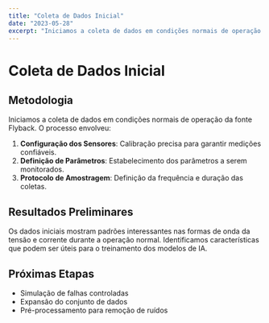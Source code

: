 ```yaml
---
title: "Coleta de Dados Inicial"
date: "2023-05-28"
excerpt: "Iniciamos a coleta de dados em condições normais de operação da fonte Flyback."
---
```


# Coleta de Dados Inicial

## Metodologia

Iniciamos a coleta de dados em condições normais de operação da fonte Flyback. O processo envolveu:

1. **Configuração dos Sensores**: Calibração precisa para garantir medições confiáveis.
2. **Definição de Parâmetros**: Estabelecimento dos parâmetros a serem monitorados.
3. **Protocolo de Amostragem**: Definição da frequência e duração das coletas.

## Resultados Preliminares

Os dados iniciais mostram padrões interessantes nas formas de onda da tensão e corrente durante a operação normal. Identificamos características que podem ser úteis para o treinamento dos modelos de IA.

## Próximas Etapas

- Simulação de falhas controladas
- Expansão do conjunto de dados
- Pré-processamento para remoção de ruídos
